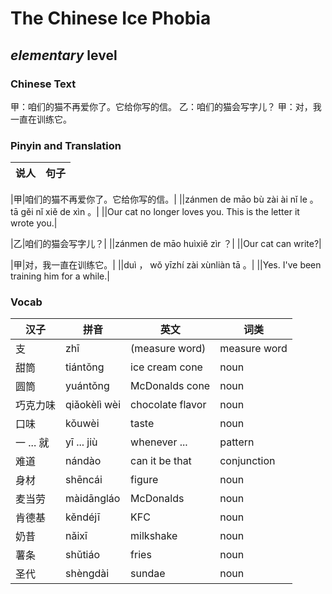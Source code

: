 # The Chinese Ice Phobia
## *elementary* level

### Chinese Text
甲：咱们的猫不再爱你了。它给你写的信。
乙：咱们的猫会写字儿？
甲：对，我一直在训练它。

### Pinyin and Translation
|说人|句子|
|----|----|

|甲|咱们的猫不再爱你了。它给你写的信。|
||zánmen de māo bù zài ài nǐ le 。 tā gěi nǐ xiě de xìn 。|
||Our cat no longer loves you. This is the letter it wrote you.|

|乙|咱们的猫会写字儿？|
||zánmen de māo huìxiě zìr ？|
||Our cat can write?|

|甲|对，我一直在训练它。|
||duì ， wǒ yīzhí zài xùnliàn tā 。|
||Yes. I've been training him for a while.|
### Vocab
|汉子|拼音|英文|词类|
|----|----|----|----|
|支|zhī|(measure word)|measure word|
|甜筒|tiántǒng|ice cream cone|noun|
|圆筒|yuántǒng|McDonalds cone|noun|
|巧克力味|qiǎokèlì wèi|chocolate flavor|noun|
|口味|kǒuwèi|taste|noun|
|一 ... 就|yī ... jiù|whenever ...|pattern|
|难道|nándào|can it be that|conjunction|
|身材|shēncái|figure|noun|
|麦当劳|màidāngláo|McDonalds|noun|
|肯德基|kěndéjī|KFC|noun|
|奶昔|nǎixī|milkshake|noun|
|薯条|shǔtiáo|fries|noun|
|圣代|shèngdài|sundae|noun|